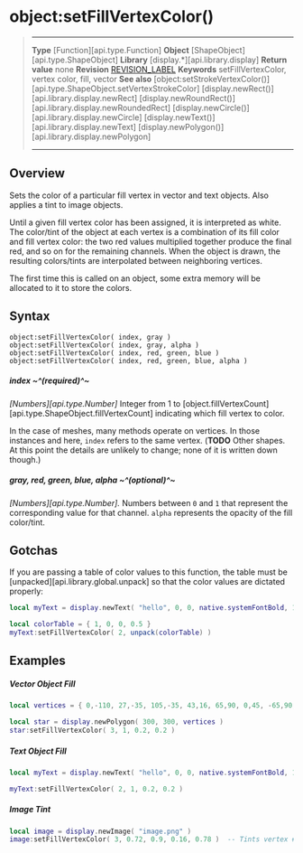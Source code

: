 # object:setFillVertexColor()

> --------------------- ------------------------------------------------------------------------------------------
> __Type__              [Function][api.type.Function]
> __Object__            [ShapeObject][api.type.ShapeObject]
> __Library__           [display.*][api.library.display]
> __Return value__      none
> __Revision__          [REVISION_LABEL](REVISION_URL)
> __Keywords__          setFillVertexColor, vertex color, fill, vector
> __See also__          [object:setStrokeVertexColor()][api.type.ShapeObject.setVertexStrokeColor]
>                                [display.newRect()][api.library.display.newRect]
>                                [display.newRoundRect()][api.library.display.newRoundedRect]
>                                [display.newCircle()][api.library.display.newCircle]
>                                [display.newText()][api.library.display.newText]
>                                [display.newPolygon()][api.library.display.newPolygon]
> --------------------- ------------------------------------------------------------------------------------------


## Overview

Sets the color of a particular fill vertex in vector and text objects. Also applies a tint to image objects.

Until a given fill vertex color has been assigned, it is interpreted as white. The color/tint of the object at each vertex is a combination of its fill color and fill vertex color: the two red values multiplied together produce the final red, and so on for the remaining channels. When the object is drawn, the resulting colors/tints are interpolated between neighboring vertices.

The first time this is called on an object, some extra memory will be allocated to it to store the colors.

## Syntax

    object:setFillVertexColor( index, gray )
    object:setFillVertexColor( index, gray, alpha )
    object:setFillVertexColor( index, red, green, blue )
    object:setFillVertexColor( index, red, green, blue, alpha )

##### index ~^(required)^~
_[Numbers][api.type.Number]_ Integer from 1 to [object.fillVertexCount][api.type.ShapeObject.fillVertexCount] indicating which fill vertex to color.

In the case of meshes, many methods operate on vertices. In those instances and here, `index` refers to the same vertex. (**TODO** Other shapes. At this point the details are unlikely to change; none of it is written down though.)

##### gray, red, green, blue, alpha ~^(optional)^~
_[Numbers][api.type.Number]._ Numbers between `0` and `1` that represent the corresponding value for that channel. `alpha` represents the opacity of the fill color/tint.


## Gotchas

If you are passing a table of color values to this function, the table must be [unpacked][api.library.global.unpack] so that the color values are dictated properly:

``````lua
local myText = display.newText( "hello", 0, 0, native.systemFontBold, 12 )

local colorTable = { 1, 0, 0, 0.5 }
myText:setFillVertexColor( 2, unpack(colorTable) )
``````


## Examples

##### Vector Object Fill

``````lua
local vertices = { 0,-110, 27,-35, 105,-35, 43,16, 65,90, 0,45, -65,90, -43,15, -105,-35, -27,-35 }

local star = display.newPolygon( 300, 300, vertices )
star:setFillVertexColor( 3, 1, 0.2, 0.2 )
``````

##### Text Object Fill

``````lua
local myText = display.newText( "hello", 0, 0, native.systemFontBold, 12 )

myText:setFillVertexColor( 2, 1, 0.2, 0.2 )
``````

##### Image Tint

``````lua
local image = display.newImage( "image.png" )
image:setFillVertexColor( 3, 0.72, 0.9, 0.16, 0.78 )  -- Tints vertex #3 of image green
``````
